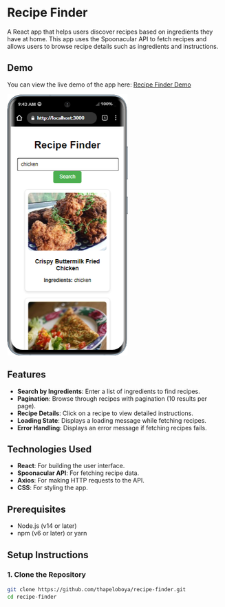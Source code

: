 # Recipe Finder

A React app that helps users discover recipes based on ingredients they have at home. This app uses the Spoonacular API to fetch recipes and allows users to browse recipe details such as ingredients and instructions.

## Demo

You can view the live demo of the app here: [Recipe Finder Demo](https://recipe-finder-app-pink.vercel.app/)

![Recipe Finder App Demo](public/recipe-finder-demo.png)

## Features

- **Search by Ingredients**: Enter a list of ingredients to find recipes.
- **Pagination**: Browse through recipes with pagination (10 results per page).
- **Recipe Details**: Click on a recipe to view detailed instructions.
- **Loading State**: Displays a loading message while fetching recipes.
- **Error Handling**: Displays an error message if fetching recipes fails.

## Technologies Used

- **React**: For building the user interface.
- **Spoonacular API**: For fetching recipe data.
- **Axios**: For making HTTP requests to the API.
- **CSS**: For styling the app.

## Prerequisites

- Node.js (v14 or later)
- npm (v6 or later) or yarn

## Setup Instructions

### 1. Clone the Repository

```bash
git clone https://github.com/thapeloboya/recipe-finder.git
cd recipe-finder
